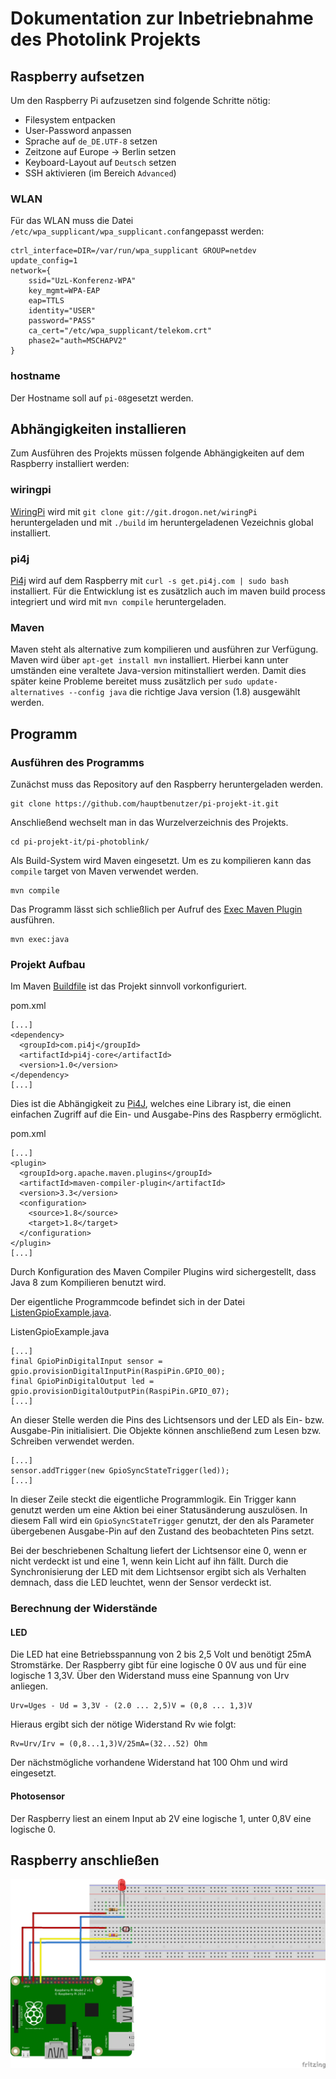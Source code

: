# Dokumentation zur Inbetriebnahme des Photolink Projekts

## Raspberry aufsetzen

Um den Raspberry Pi aufzusetzen sind folgende Schritte nötig:
* Filesystem entpacken
* User-Password anpassen
* Sprache auf `de_DE.UTF-8` setzen
* Zeitzone auf Europe -> Berlin setzen
* Keyboard-Layout auf `Deutsch` setzen
* SSH aktivieren (im Bereich `Advanced`)

### WLAN

Für das WLAN muss die Datei `/etc/wpa_supplicant/wpa_supplicant.conf`angepasst werden:

    ctrl_interface=DIR=/var/run/wpa_supplicant GROUP=netdev
    update_config=1
    network={
    	ssid="UzL-Konferenz-WPA"
    	key_mgmt=WPA-EAP
    	eap=TTLS
    	identity="USER"
    	password="PASS"
    	ca_cert="/etc/wpa_supplicant/telekom.crt"
    	phase2="auth=MSCHAPV2"
    }

### hostname

Der Hostname soll auf `pi-08`gesetzt werden.

## Abhängigkeiten installieren

Zum Ausführen des Projekts müssen folgende Abhängigkeiten auf dem Raspberry installiert werden:

### wiringpi

[WiringPi](http://wiringpi.com) wird mit `git clone git://git.drogon.net/wiringPi` heruntergeladen
und mit `./build` im heruntergeladenen Vezeichnis global installiert.

### pi4j

[Pi4j](http://pi4j.com) wird auf dem Raspberry mit `curl -s get.pi4j.com | sudo bash` installiert.
Für die Entwicklung ist es zusätzlich auch im maven build process integriert und wird mit `mvn compile` heruntergeladen.

### Maven

Maven steht als alternative zum kompilieren und ausführen zur Verfügung.
Maven wird über `apt-get install mvn` installiert.
Hierbei kann unter umständen eine veraltete Java-version mitinstalliert werden.
Damit dies später keine Probleme bereitet muss zusätzlich per `sudo update-alternatives --config java`
die richtige Java version (1.8) ausgewählt werden.

## Programm

### Ausführen des Programms

Zunächst muss das Repository auf den Raspberry heruntergeladen werden.

    git clone https://github.com/hauptbenutzer/pi-projekt-it.git

Anschließend wechselt man in das Wurzelverzeichnis des Projekts.

    cd pi-projekt-it/pi-photoblink/

Als Build-System wird Maven eingesetzt. Um es zu kompilieren kann das `compile`
target von Maven verwendet werden.

    mvn compile

Das Programm lässt sich schließlich per Aufruf des
[Exec Maven Plugin](http://mojo.codehaus.org/exec-maven-plugin/) ausführen.

    mvn exec:java

### Projekt Aufbau

Im Maven
[Buildfile](https://github.com/hauptbenutzer/pi-projekt-it/blob/master/pi-photoblink/pom.xml)
ist das Projekt sinnvoll vorkonfiguriert.

pom.xml

    [...]
    <dependency>
      <groupId>com.pi4j</groupId>
      <artifactId>pi4j-core</artifactId>
      <version>1.0</version>
    </dependency>
    [...]

Dies ist die Abhängigkeit zu [Pi4J](http://pi4j.com/), welches eine Library ist,
die einen einfachen Zugriff auf die Ein- und Ausgabe-Pins des Raspberry
ermöglicht.

pom.xml

    [...]
    <plugin>
      <groupId>org.apache.maven.plugins</groupId>
      <artifactId>maven-compiler-plugin</artifactId>
      <version>3.3</version>
      <configuration>
        <source>1.8</source>
        <target>1.8</target>
      </configuration>
    </plugin>
    [...]

Durch Konfiguration des Maven Compiler Plugins wird sichergestellt, dass Java 8
zum Kompilieren benutzt wird.

Der eigentliche Programmcode befindet sich in der Datei
[ListenGpioExample.java](https://github.com/hauptbenutzer/pi-projekt-it/blob/master/pi-photoblink/src/main/java/de/uni_luebeck/itm/sva08/ListenGpioExample.java).

ListenGpioExample.java

    [...]
    final GpioPinDigitalInput sensor = gpio.provisionDigitalInputPin(RaspiPin.GPIO_00);
    final GpioPinDigitalOutput led = gpio.provisionDigitalOutputPin(RaspiPin.GPIO_07);
    [...]

An dieser Stelle werden die Pins des Lichtsensors und der LED als Ein- bzw.
Ausgabe-Pin initialisiert. Die Objekte können anschließend zum Lesen bzw.
Schreiben verwendet werden.

    [...]
    sensor.addTrigger(new GpioSyncStateTrigger(led));
    [...]

In dieser Zeile steckt die eigentliche Programmlogik. Ein Trigger kann genutzt
werden um eine Aktion bei einer Statusänderung auszulösen. In diesem Fall wird
ein `GpioSyncStateTrigger` genutzt, der den als Parameter übergebenen
Ausgabe-Pin auf den Zustand des beobachteten Pins setzt.

Bei der beschriebenen Schaltung liefert der Lichtsensor eine 0, wenn er nicht
verdeckt ist und eine 1, wenn kein Licht auf ihn fällt. Durch die
Synchronisierung der LED mit dem Lichtsensor ergibt sich als Verhalten demnach,
dass die LED leuchtet, wenn der Sensor verdeckt ist.

### Berechnung der Widerstände

#### LED

Die LED hat eine Betriebsspannung von 2 bis 2,5 Volt und benötigt 25mA Stromstärke.
Der Raspberry gibt für eine logische 0 0V aus und für eine logische 1 3,3V.
Über den Widerstand muss eine Spannung von Urv anliegen.

    Urv=Uges - Ud = 3,3V - (2.0 ... 2,5)V = (0,8 ... 1,3)V

Hieraus ergibt sich der nötige Widerstand Rv wie folgt:

    Rv=Urv/Irv = (0,8...1,3)V/25mA=(32...52) Ohm

Der nächstmögliche vorhandene Widerstand hat 100 Ohm und wird eingesetzt.

#### Photosensor

Der Raspberry liest an einem Input ab 2V eine logische 1, unter 0,8V eine logische 0.

## Raspberry anschließen 

![Wiring](wiring.png)
